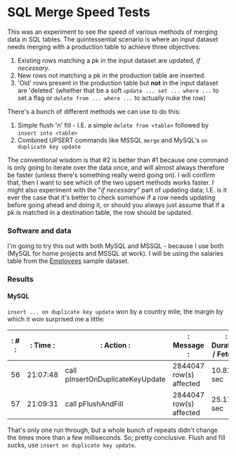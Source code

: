 # SQL Merge Speed Tests

This was an experiment to see the speed of various methods of merging data in SQL tables. The quintessential scenario is where an input dataset needs merging with a production table to achieve three objectives:

  1. Existing rows matching a pk in the input dataset are updated, _if necessary_.
  2. New rows not matching a pk in the production table are inserted.
  3. 'Old' rows present in the production table but **not** in the input dataset are 'deleted' (whether that be a soft `update ... set ... where ...` to set a flag or `delete from ... where ...` to actually nuke the row)

There's a bunch of different methods we can use to do this:

  1. Simple flush 'n' fill - I.E. a simple `delete from <table>` followed by `insert into <table>`
  2. Combined UPSERT commands like MSSQL `merge` and MySQL's `on duplicate key update`

The conventional wisdom is that #2 is better than #1 because one command is only going to iterate over the data once, and will almost always therefore be faster (unless there's something really weird going on). I will confirm that, then I want to see which of the two upsert methods works faster. I might also experiment with the "_if necessary_" part of updating data; I.E. is it ever the case that it's better to check somehow if a row needs updating before going ahead and doing it, or should you always just assume that if a pk is matched in a destination table, the row should be updated.

### Software and data

I'm going to try this out with both MySQL and MSSQL - because I use both (MySQL for home projects and MSSQL at work). I will be using the salaries table from the [Employees](https://dev.mysql.com/doc/employee/en/) sample dataset.

### Results

#### MySQL

`insert ... on duplicate key update` won by a country mile; the margin by which it won surprised me a little:

|: # :|: Time   :|: Action                         :|: Message               :|: Duration / Fetch :|
| --- | -------- | -------------------------------- | ----------------------- | ------------------ |
| 56  | 21:07:48 | call pInsertOnDuplicateKeyUpdate | 2844047 row(s) affected | 10.819 sec         |
| 57  | 21:09:31 | call pFlushAndFill               | 2844047 row(s) affected | 25.178 sec         |

That's only one run through, but a whole bunch of repeats didn't change the times more than a few milliseconds. So; pretty conclusive. Flush and fill sucks, use `insert on duplicate key update`.
